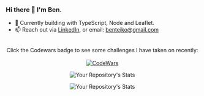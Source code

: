 ### Hi there 👋 I'm Ben.

- 🌱 Currently building with TypeScript, Node and Leaflet.
- 📫 Reach out via [LinkedIn](https://www.linkedin.com/in/ben-teiko-marrett/), or email: [benteiko@gmail.com](benteiko@gmail.com)
<br/><br/>
<div style="text-align: center;">
 
Click the Codewars badge to see some challenges I have taken on recently:<br/>
<br/>
[![CodeWars](https://www.codewars.com/users/BenTeiko/badges/large) ](https://www.codewars.com/users/BenTeiko/completed_solutions)

![Your Repository's Stats](https://github-readme-stats.vercel.app/api?username=ben-marrett&show_icons=true)

![Your Repository's Stats](https://github-readme-stats.vercel.app/api/top-langs/?username=ben-marrett&theme=blue-green)

</div>
